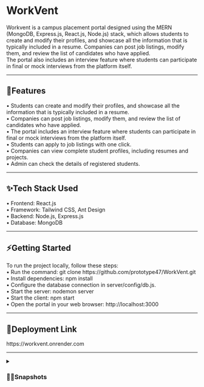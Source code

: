 <h1>WorkVent</h1>
Workvent is a campus placement portal designed using the MERN (MongoDB, Express.js, React.js, Node.js) stack, which allows students to create and modify their profiles, and showcase all the information that is typically included in a resume. Companies can post job listings, modify them, and review the list of candidates who have applied.<br />
The portal also includes an interview feature where students can participate in final or mock interviews from the platform itself.
<hr />
<h2>🎯Features</h2>
• Students can create and modify their profiles, and showcase all the information that is typically included in a resume.<br />
• Companies can post job listings, modify them, and review the list of candidates who have applied.<br />
• The portal includes an interview feature where students can participate in final or mock interviews from the platform itself.<br />
• Students can apply to job listings with one click.<br />
• Companies can view complete student profiles, including resumes and projects.<br />
• Admin can check the details of registered students.<br />
<hr />
<h2>✨Tech Stack Used</h2>
• Frontend: React.js <br />
• Framework: Tailwind CSS, Ant Design <br />
• Backend: Node.js, Express.js <br />
• Database: MongoDB <br />
<hr />
<h2>⚡Getting Started</h2>
To run the project locally, follow these steps:<br />
• Run the command: git clone https://github.com/prototype47/WorkVent.git <br />
• Install dependencies: npm install <br />
• Configure the database connection in server/config/db.js. <br />
• Start the server: nodemon server <br />
• Start the client: npm start <br />
• Open the portal in your web browser: http://localhost:3000 <br />
<hr />
<h2>💯Deployment Link</h2>
https://workvent.onrender.com
<hr />
<details>
    <summary><h3>👨‍🏫Snapshots</h3></summary> <br>
    <img src="https://user-images.githubusercontent.com/76837650/228854464-f90b358e-d4d2-498c-b621-c944d18750f7.png" alt="Register"> &nbsp; &nbsp;
    <img src="https://user-images.githubusercontent.com/76837650/229308583-8adf3557-3b12-4cd9-b306-81a37b811811.png" alt="Home"> &nbsp; &nbsp;
    <img src="https://user-images.githubusercontent.com/76837650/228854506-483cc118-1634-4d89-bf6c-8b9e2310ce7c.png" alt="Interview"> &nbsp; &nbsp;
</details>
